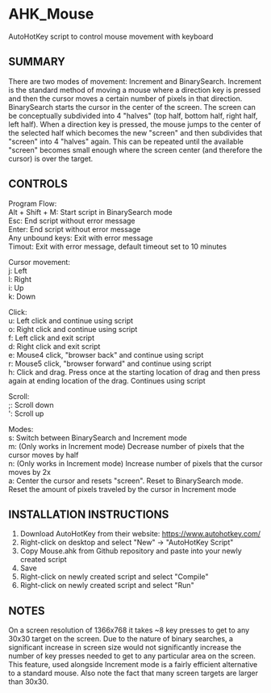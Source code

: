 # AHK_Mouse
AutoHotKey script to control mouse movement with keyboard

SUMMARY
-------
There are two modes of movement: Increment and BinarySearch. Increment is the standard method of moving a mouse where a direction key is pressed and then the cursor moves a certain number of pixels in that direction. BinarySearch starts the cursor in the center of the screen. The screen can be conceptually subdivided into 4 "halves" (top half, bottom half, right half, left half). When a direction key is pressed, the mouse jumps to the center of the selected half which becomes the new "screen" and then subdivides that "screen" into 4 "halves" again. This can be repeated until the available "screen" becomes small enough where the screen center (and therefore the cursor) is over the target.

CONTROLS
--------
Program Flow:\
Alt + Shift + M: Start script in BinarySearch mode\
Esc: End script without error message\
Enter: End script without error message\
Any unbound keys: Exit with error message\
Timout: Exit with error message, default timeout set to 10 minutes

Cursor movement:\
j: Left\
l: Right\
i: Up\
k: Down

Click:\
u: Left click and continue using script\
o: Right click and continue using script\
f: Left click and exit script\
d: Right click and exit script\
e: Mouse4 click, "browser back" and continue using script\
r: Mouse5 click, "browser forward" and continue using script\
h: Click and drag. Press once at the starting location of drag and then press again at ending location of the drag. Continues using script

Scroll:\
;: Scroll down\
': Scroll up

Modes:\
s: Switch between BinarySearch and Increment mode\
m: (Only works in Increment mode) Decrease number of pixels that the cursor moves by half\
n: (Only works in Increment mode) Increase number of pixels that the cursor moves by 2x\
a: Center the cursor and resets "screen". Reset to BinarySearch mode. Reset the amount of pixels traveled by the cursor in Increment mode

INSTALLATION INSTRUCTIONS
-------------------------
1. Download AutoHotKey from their website: https://www.autohotkey.com/
2. Right-click on desktop and select "New" -> "AutoHotKey Script"
3. Copy Mouse.ahk from Github repository and paste into your newly created script
4. Save
5. Right-click on newly created script and select "Compile"
6. Right-click on newly created script and select "Run"


NOTES
-----
On a screen resolution of 1366x768 it takes ~8 key presses to get to any 30x30 target on the screen. Due to the nature of binary searches, a significant increase in screen size would not significantly increase the number of key presses needed to get to any particular area on the screen. This feature, used alongside Increment mode is a fairly efficient alternative to a standard mouse. Also note the fact that many screen targets are larger than 30x30.
